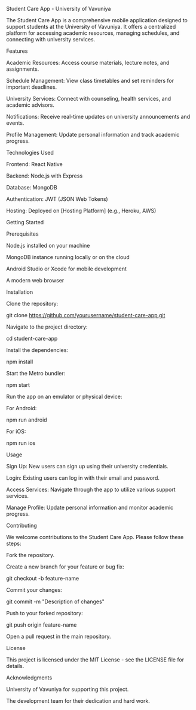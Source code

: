 Student Care App - University of Vavuniya

The Student Care App is a comprehensive mobile application designed to support students at the University of Vavuniya. It offers a centralized platform for accessing academic resources, managing schedules, and connecting with university services.

Features

Academic Resources: Access course materials, lecture notes, and assignments.

Schedule Management: View class timetables and set reminders for important deadlines.

University Services: Connect with counseling, health services, and academic advisors.

Notifications: Receive real-time updates on university announcements and events.

Profile Management: Update personal information and track academic progress.

Technologies Used

Frontend: React Native

Backend: Node.js with Express

Database: MongoDB

Authentication: JWT (JSON Web Tokens)

Hosting: Deployed on [Hosting Platform] (e.g., Heroku, AWS)

Getting Started

Prerequisites

Node.js installed on your machine

MongoDB instance running locally or on the cloud

Android Studio or Xcode for mobile development

A modern web browser

Installation

Clone the repository:

git clone https://github.com/yourusername/student-care-app.git

Navigate to the project directory:

cd student-care-app

Install the dependencies:

npm install

Start the Metro bundler:

npm start

Run the app on an emulator or physical device:

For Android:

npm run android

For iOS:

npm run ios

Usage

Sign Up: New users can sign up using their university credentials.

Login: Existing users can log in with their email and password.

Access Services: Navigate through the app to utilize various support services.

Manage Profile: Update personal information and monitor academic progress.

Contributing

We welcome contributions to the Student Care App. Please follow these steps:

Fork the repository.

Create a new branch for your feature or bug fix:

git checkout -b feature-name

Commit your changes:

git commit -m "Description of changes"

Push to your forked repository:

git push origin feature-name

Open a pull request in the main repository.

License

This project is licensed under the MIT License - see the LICENSE file for details.

Acknowledgments

University of Vavuniya for supporting this project.

The development team for their dedication and hard work.
